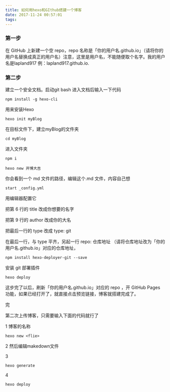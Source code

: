 ```yaml
---
title: 如何用hexo和GIthub搭建一个博客
date: 2017-11-24 00:57:01
tags:
---
```

### 第一步
在 GitHub 上新建一个空 repo，repo 名称是「你的用户名.github.io」（请将你的用户名替换成真正的用户名）注意，这里是用户名，不能随便取个名字。我的用户名是lapland917 例：lapland917.github.io.
### 第二步
建立一个安全文档。启动git bash 进入文档后输入一下代码

```
npm install -g hexo-cli
```
用来安装Hexo

```
hexo init myBlog
```
在目标文件下，建立myBlog的文件夹

```
cd myBlog
```
进入文件夹

```
npm i
```
```
hexo new 开博大吉 
```
你会看到一个 md 文件的路径，编辑这个.md 文件，内容自己想

```
start _config.yml
```
用编辑器配置它

把第 6 行的 title 改成你想要的名字

把第 9 行的 author 改成你的大名

把最后一行的 type 改成 type: git

在最后一行，与 type 平齐，另起一行 repo: 仓库地址 （请将仓库地址改为「你的用户名.github.io」对应的仓库地址，

```
npm install hexo-deployer-git --save
```
安装 git 部署插件

```
hexo deploy
```
这步完了以后，刷新「你的用户名.github.io」对应的 repo ，开 GitHub Pages 功能，如果已经打开了，就直接点击预览链接，博客就搭建完成了。

完


第二次上传博客，只需要输入下面的代码就行了

1 博客的名称 
```
hexo new <flie>
```


2 然后编辑makedown文件

3 
```
hexo generate
```

4
```
hexo deploy
```
